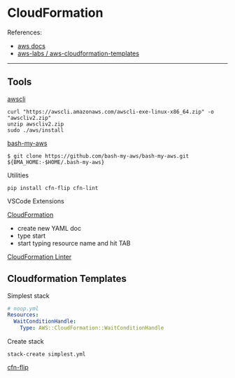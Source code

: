 CloudFormation
==============

References:
- [aws docs](https://docs.aws.amazon.com/AWSCloudFormation/latest/UserGuide/Welcome.html)
- [aws-labs / aws-cloudformation-templates](https://github.com/awslabs/aws-cloudformation-templates)

---

## Tools

[awscli](https://docs.aws.amazon.com/cli/latest/userguide/getting-started-install.html)

    curl "https://awscli.amazonaws.com/awscli-exe-linux-x86_64.zip" -o "awscliv2.zip"
    unzip awscliv2.zip
    sudo ./aws/install

[bash-my-aws](https://github.com/bash-my-aws/bash-my-aws)

    $ git clone https://github.com/bash-my-aws/bash-my-aws.git ${BMA_HOME:-$HOME/.bash-my-aws}


Utilities

    pip install cfn-flip cfn-lint


VSCode Extensions

[CloudFormation](https://github.com/aws-scripting-guy/cform-VSCode)
- create new YAML doc
- type start
- start typing resource name and hit TAB

[CloudFormation Linter](https://github.com/aws-cloudformation/cfn-lint-visual-studio-code)


## Cloudformation Templates

Simplest stack
``` yaml
# noop.yml
Resources:
  WaitConditionHandle:
    Type: AWS::CloudFormation::WaitConditionHandle
```

Create stack

    stack-create simplest.yml

[cfn-flip](https://github.com/awslabs/aws-cfn-template-flip)

